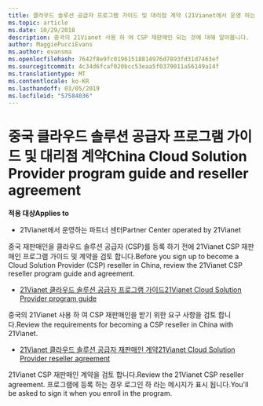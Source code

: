 ```yaml
---
title: 클라우드 솔루션 공급자 프로그램 가이드 및 대리점 계약 (21Vianet에서 운영 하는 파트너 센터)
ms.topic: article
ms.date: 10/29/2018
description: 중국의 21Vianet 사용 하 여 CSP 재판매인 되는 것에 대해 알아봅니다.
author: MaggiePucciEvans
ms.author: evansma
ms.openlocfilehash: 7642f8e9fc01961518814976d7893fd31d7463ef
ms.sourcegitcommit: 4c34d6fcaf020bcc53eaa5f0379011a56149a14f
ms.translationtype: MT
ms.contentlocale: ko-KR
ms.lasthandoff: 03/05/2019
ms.locfileid: "57584036"
---
```

# <a name="china-cloud-solution-provider-program-guide-and-reseller-agreement"></a><span data-ttu-id="35214-103">중국 클라우드 솔루션 공급자 프로그램 가이드 및 대리점 계약</span><span class="sxs-lookup"><span data-stu-id="35214-103">China Cloud Solution Provider program guide and reseller agreement</span></span>
<span data-ttu-id="35214-104">**적용 대상**</span><span class="sxs-lookup"><span data-stu-id="35214-104">**Applies to**</span></span>

-   <span data-ttu-id="35214-105">21Vianet에서 운영하는 파트너 센터</span><span class="sxs-lookup"><span data-stu-id="35214-105">Partner Center operated by 21Vianet</span></span>

<span data-ttu-id="35214-106">중국 재판매인을 클라우드 솔루션 공급자 (CSP)를 등록 하기 전에 21Vianet CSP 재판매인 프로그램 가이드 및 계약을 검토 합니다.</span><span class="sxs-lookup"><span data-stu-id="35214-106">Before you sign up to become a Cloud Solution Provider (CSP) reseller in China, review the 21Vianet CSP reseller program guide and agreement.</span></span>

-   [<span data-ttu-id="35214-107">21Vianet 클라우드 솔루션 공급자 프로그램 가이드</span><span class="sxs-lookup"><span data-stu-id="35214-107">21Vianet Cloud Solution Provider program guide</span></span>](https://www.21vbluecloud.com/office365/SolProv_programguide/)

<span data-ttu-id="35214-108">중국의 21Vianet 사용 하 여 CSP 재판매인을 받기 위한 요구 사항을 검토 합니다.</span><span class="sxs-lookup"><span data-stu-id="35214-108">Review the requirements for becoming a CSP reseller in China with 21Vianet.</span></span>

-   [<span data-ttu-id="35214-109">21Vianet 클라우드 솔루션 공급자 재판매인 계약</span><span class="sxs-lookup"><span data-stu-id="35214-109">21Vianet Cloud Solution Provider reseller agreement</span></span>](https://www.21vbluecloud.com/office365/ResellerAgr/)

<span data-ttu-id="35214-110">21Vianet CSP 재판매인 계약을 검토 합니다.</span><span class="sxs-lookup"><span data-stu-id="35214-110">Review the 21Vianet CSP reseller agreement.</span></span> <span data-ttu-id="35214-111">프로그램에 등록 하는 경우 로그인 하 라는 메시지가 표시 됩니다.</span><span class="sxs-lookup"><span data-stu-id="35214-111">You'll be asked to sign it when you enroll in the program.</span></span> 

